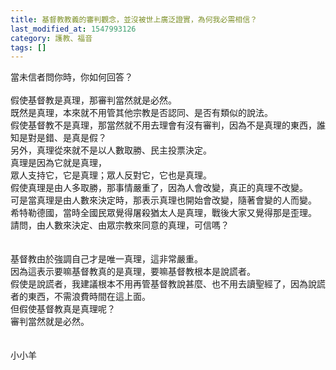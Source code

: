 ```yaml
---
title: 基督教教義的審判觀念，並沒被世上廣泛證實，為何我必需相信？
last_modified_at: 1547993126
category: 護教、福音
tags: []
---
```


<p>當未信者問你時，你如何回答？<!--more--><br/><br/>假使基督教是真理，那審判當然就是必然。<br/>既然是真理，本來就不用管其他宗教是否認同、是否有類似的說法。<br/>假使基督教不是真理，那當然就不用去理會有沒有審判，因為不是真理的東西，誰知是對是錯、是真是假？<br/>另外，真理從來就不是以人數取勝、民主投票決定。<br/>真理是因為它就是真理，<br/>眾人支持它，它是真理；眾人反對它，它也是真理。<br/>假使真理是由人多取勝，那事情嚴重了，因為人會改變，真正的真理不改變。<br/>可是當真理是由人數來決定時，那表示真理也開始會改變，隨著會變的人而變。<br/>希特勒德國，當時全國民眾覺得屠殺猶太人是真理，戰後大家又覺得那是歪理。<br/>請問，由人數來決定、由眾宗教來同意的真理，可信嗎？<br/><br/><br/>基督教由於強調自己才是唯一真理，這非常嚴重。<br/>因為這表示要嘛基督教真的是真理，要嘛基督教根本是說謊者。<br/>假使是說謊者，我建議根本不用再管基督教說甚麼、也不用去讀聖經了，因為說謊者的東西，不需浪費時間在這上面。<br/>但假使基督教真是真理呢？<br/>審判當然就是必然。<br/><br/><br/>小小羊<br/>
</p>